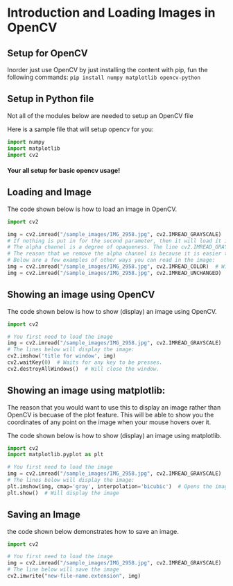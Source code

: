 # Introduction and Loading Images in OpenCV


## Setup for OpenCV

Inorder just use OpenCV by just installing the content with pip, fun the following commands: `pip install numpy matplotlib opencv-python`

## Setup in Python file
Not all of the modules below are needed to setup an OpenCV file

Here is a sample file that will setup opencv for you:
```python
import numpy
import matplotlib
import cv2
```


#### Your all setup for basic opencv usage!


## Loading and Image
The code shown below is how to load an image in OpenCV.
```python
import cv2

img = cv2.imread("/sample_images/IMG_2958.jpg", cv2.IMREAD_GRAYSCALE)  # Loads image in from the local directory and converts it to grayscale.
# If nothing is put in for the second parameter, then it will load it in color but remove the alpha channel.
# The alpha channel is a degree of opaqueness. The line cv2.IMREAD_GRAYSCALE also removes this channel.
# The reason that we remove the alpha channel is because it is easier to work with and faster.
# Below are a few examples of other ways you can read in the image:
img = cv2.imread("/sample_images/IMG_2958.jpg", cv2.IMREAD_COLOR)  # Will load the image in color
img = cv2.imread("/sample_images/IMG_2958.jpg", cv2.IMREAD_UNCHANGED)  # Will load the raw image
```

## Showing an image using OpenCV
The code shown below is how to show (display) an image using OpenCV.
```python
import cv2

# You first need to load the image
img = cv2.imread("/sample_images/IMG_2958.jpg", cv2.IMREAD_GRAYSCALE)
# The lines below will display the image:
cv2.imshow('title for window', img)
cv2.waitKey(0)  # Waits for any key to be presses.
cv2.destroyAllWindows()  # Will close the window.
```

## Showing an image using matplotlib:
The reason that you would want to use this to display an image rather than OpenCV is becuase of the plot feature. This will be able to show you the coordinates of any point on the image when your mouse hovers over it.

The code shown below is how to show (display) an image using matplotlib.
```python
import cv2
import matplotlib.pyplot as plt

# You first need to load the image
img = cv2.imread("/sample_images/IMG_2958.jpg", cv2.IMREAD_GRAYSCALE)
# The lines below will display the image:
plt.imshow(img, cmap='gray', interpolation='bicubic')  # Opens the image in black and white.
plt.show()  # Will display the image
```

## Saving an Image
the code shown below demonstrates how to save an image.

```python
import cv2

# You first need to load the image
img = cv2.imread("/sample_images/IMG_2958.jpg", cv2.IMREAD_GRAYSCALE)
# The line below will save the image
cv2.imwrite("new-file-name.extension", img)
```
